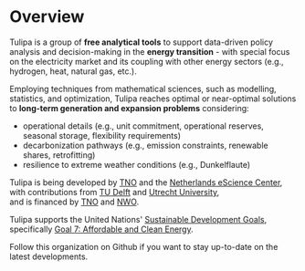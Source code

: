 # Overview
Tulipa is a group of **free analytical tools** to support data-driven policy analysis and decision-making in the **energy transition** - with special focus on the electricity market and its coupling with other energy sectors (e.g., hydrogen, heat, natural gas, etc.). 

Employing techniques from mathematical sciences, such as modelling, statistics, and optimization, Tulipa reaches optimal or near-optimal solutions to **long-term generation and expansion problems** considering:
- operational details (e.g., unit commitment, operational reserves, seasonal storage, flexibility requirements)
- decarbonization pathways (e.g., emission constraints, renewable shares, retrofitting)
- resilience to extreme weather conditions (e.g., Dunkelflaute)

Tulipa is being developed by [TNO](https://www.tno.nl/en/) and the [Netherlands eScience Center](https://www.esciencecenter.nl/), with contributions from [TU Delft](https://www.tudelft.nl/) and [Utrecht University](https://www.uu.nl/),  
and is financed by [TNO](https://www.tno.nl/en/) and [NWO](https://www.nwo.nl/en).

Tulipa supports the United Nations' [Sustainable Development Goals](https://sdgs.un.org/goals), specifically [Goal 7: Affordable and Clean Energy](https://sdgs.un.org/goals/goal7).

Follow this organization on Github if you want to stay up-to-date on the latest developments.
